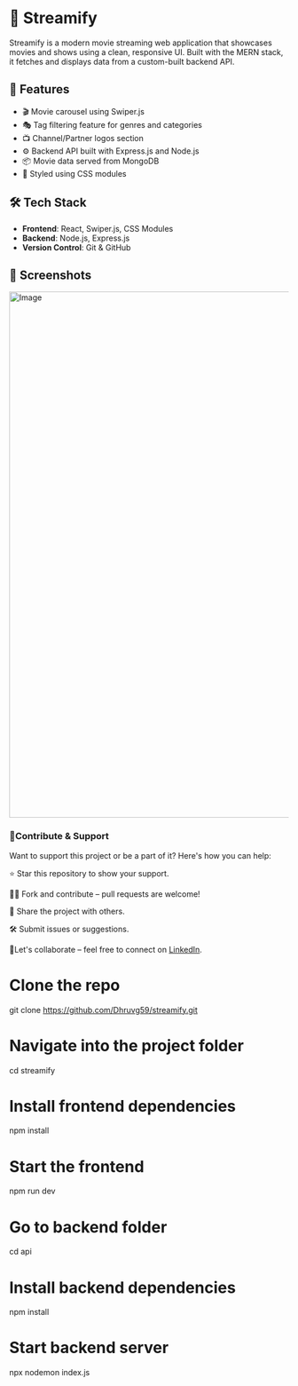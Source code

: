
# 🎥 Streamify

Streamify is a modern movie streaming web application that showcases movies and shows using a clean, responsive UI. Built with the MERN stack, it fetches and displays data from a custom-built backend API.

## 🚀 Features

- 🎬 Movie carousel using Swiper.js
- 🎭 Tag filtering feature for genres and categories
- 📺 Channel/Partner logos section
- ⚙️ Backend API built with Express.js and Node.js
- 📦 Movie data served from MongoDB
- 💅 Styled using CSS modules

## 🛠️ Tech Stack

- **Frontend**: React, Swiper.js, CSS Modules
- **Backend**: Node.js, Express.js
- **Version Control**: Git & GitHub

## 📸 Screenshots



<img width="948" alt="Image" src="https://github.com/user-attachments/assets/6d3a42ea-f108-4ef4-b6d6-c81b8ca67f8d" />

### 🌟Contribute & Support
Want to support this project or be a part of it? Here's how you can help:

⭐ Star this repository to show your support.

🧑‍💻 Fork and contribute – pull requests are welcome!

📢 Share the project with others.

🛠️ Submit issues or suggestions.

🤝Let's collaborate – feel free to connect on [LinkedIn](https://linkedin.com/in/www.linkedin.com/in/dhruv-gandas-76a347171).



# Clone the repo
git clone https://github.com/Dhruvg59/streamify.git

# Navigate into the project folder
cd streamify

# Install frontend dependencies
npm install

# Start the frontend
npm run dev

# Go to backend folder
cd api

# Install backend dependencies
npm install

# Start backend server
npx nodemon index.js

